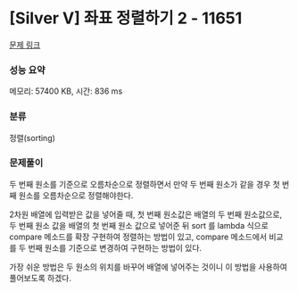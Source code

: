 # [Silver V] 좌표 정렬하기 2 - 11651 

[문제 링크](https://www.acmicpc.net/problem/11651) 

### 성능 요약

메모리: 57400 KB, 시간: 836 ms

### 분류

정렬(sorting)

### 문제풀이

두 번째 원소를 기준으로 오름차순으로 정렬하면서 만약 두 번째 원소가 같을 경우 첫 번째 원소를 오름차순으로 정렬해야한다.

2차원 배열에 입력받은 값을 넣어줄 때, 첫 번째 원소값은 배열의 두 번째 원소값으로, 두 번째 원소 값을 배열의 첫 번째 원소 값으로 넣어준 뒤 sort 를 lambda 식으로 compare 메소드를 확장 구현하여 정렬하는 방법이 있고, compare 메소드에서 비교를 두 번째 원소를 기준으로 변경하여 구현하는 방법이 있다.

가장 쉬운 방법은 두 원소의 위치를 바꾸어 배열에 넣어주는 것이니 이 방법을 사용하여 풀어보도록 하겠다.

